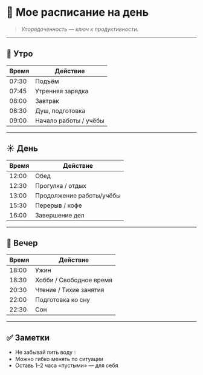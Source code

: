 # 📅 Мое расписание на день

> *Упорядоченность — ключ к продуктивности.*

---

## 🌅 Утро

| Время     | Действие              |
|-----------|-----------------------|
| 07:30     | Подъём                |
| 07:45     | Утренняя зарядка      |
| 08:00     | Завтрак               |
| 08:30     | Душ, подготовка       |
| 09:00     | Начало работы / учёбы |

---

## ☀️ День

| Время     | Действие                  |
|-----------|---------------------------|
| 12:00     | Обед                      |
| 12:30     | Прогулка / отдых          |
| 13:00     | Продолжение работы/учёбы  |
| 15:30     | Перерыв / кофе            |
| 16:00     | Завершение дел            |

---

## 🌆 Вечер

| Время     | Действие                 |
|-----------|--------------------------|
| 18:00     | Ужин                     |
| 18:30     | Хобби / Свободное время |
| 20:30     | Чтение / Тихие занятия   |
| 22:00     | Подготовка ко сну        |
| 22:30     | Сон                      |

---

## ✅ Заметки

- Не забывай пить воду 💧  
- Можно гибко менять по ситуации  
- Оставь 1–2 часа «пустыми» — для себя

